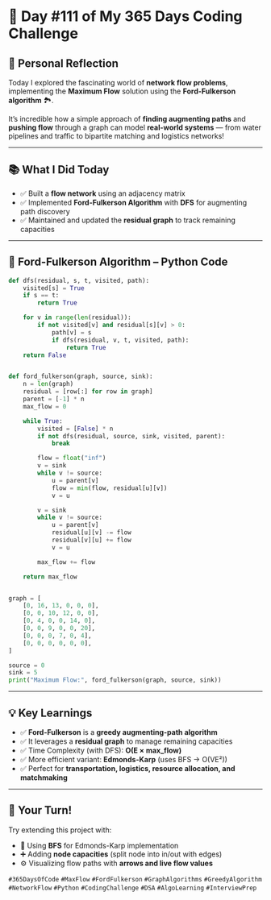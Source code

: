 # 🎯 Day #111 of My 365 Days Coding Challenge

## 💭 Personal Reflection

Today I explored the fascinating world of **network flow problems**, implementing the **Maximum Flow** solution using the **Ford-Fulkerson algorithm** 🏞️.

It’s incredible how a simple approach of **finding augmenting paths** and **pushing flow** through a graph can model **real-world systems** — from water pipelines and traffic to bipartite matching and logistics networks!

---

## 📚 What I Did Today

* ✅ Built a **flow network** using an adjacency matrix
* ✅ Implemented **Ford-Fulkerson Algorithm** with **DFS** for augmenting path discovery
* ✅ Maintained and updated the **residual graph** to track remaining capacities

---

## 📝 Ford-Fulkerson Algorithm – Python Code

```python
def dfs(residual, s, t, visited, path):
    visited[s] = True
    if s == t:
        return True

    for v in range(len(residual)):
        if not visited[v] and residual[s][v] > 0:
            path[v] = s
            if dfs(residual, v, t, visited, path):
                return True
    return False


def ford_fulkerson(graph, source, sink):
    n = len(graph)
    residual = [row[:] for row in graph]
    parent = [-1] * n
    max_flow = 0

    while True:
        visited = [False] * n
        if not dfs(residual, source, sink, visited, parent):
            break

        flow = float("inf")
        v = sink
        while v != source:
            u = parent[v]
            flow = min(flow, residual[u][v])
            v = u

        v = sink
        while v != source:
            u = parent[v]
            residual[u][v] -= flow
            residual[v][u] += flow
            v = u

        max_flow += flow

    return max_flow


graph = [
    [0, 16, 13, 0, 0, 0],
    [0, 0, 10, 12, 0, 0],
    [0, 4, 0, 0, 14, 0],
    [0, 0, 9, 0, 0, 20],
    [0, 0, 0, 7, 0, 4],
    [0, 0, 0, 0, 0, 0],
]

source = 0
sink = 5
print("Maximum Flow:", ford_fulkerson(graph, source, sink))
```

---

## 💡 Key Learnings

* ✅ **Ford-Fulkerson** is a **greedy augmenting-path algorithm**
* ✅ It leverages a **residual graph** to manage remaining capacities
* ✅ Time Complexity (with DFS): **O(E × max\_flow)**
* ✅ More efficient variant: **Edmonds-Karp** (uses BFS → O(VE²))
* ✅ Perfect for **transportation, logistics, resource allocation, and matchmaking**

---

## 🚀 Your Turn!

Try extending this project with:

* 🧩 Using **BFS** for Edmonds-Karp implementation
* ➕ Adding **node capacities** (split node into in/out with edges)
* ⚙️ Visualizing flow paths with **arrows and live flow values**


`#365DaysOfCode` `#MaxFlow` `#FordFulkerson` `#GraphAlgorithms`
`#GreedyAlgorithm` `#NetworkFlow` `#Python` `#CodingChallenge`
`#DSA` `#AlgoLearning` `#InterviewPrep`
